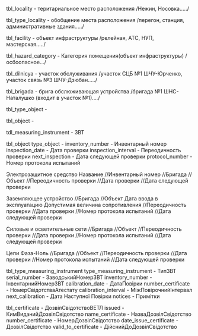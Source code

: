 tbl_locality - теритариальное место расположения /Нежин, Носовка...../

tbl_type_locality - обобщение места расположения /перегон, станция, административные здания...../

tbl_facility - объект инфраструктуры /релейная, АТС, НУП, мастерская...../

tbl_hazard_category - Категория помещения(объект инфраструктуры) /осбоопасное.../

tbl_dilnicya - участок обслуживания /участок СЦБ №1 ШЧУ-Юрченко, участок связь №3 ШЧУ-Дзюбан...../

tbl_brigada - брига обслюживающая устройства /бригада №1 ШНС-Наталушко (входит в участок №1)..../

tbl_type_object - 

tbl_object - 

tdl_measuring_instrument - ЗВТ




tbl_object
type_object -
inventory_number - Инвентарный номер
inspection_date - Дата проверки
inspection_interval - Переодичность проверки
next_inspection - Дата следующей проверки
protocol_number - Номер протокола испытаний


Электрозащитное средство
Название
//Инвентарный номер
//Бригада
//Объект
//Переодичность проверки
//Дата проверки
//Дата следующей проверки

Заземляющее устройство
//Бригада
//Объект
Дата ввода в эксплуатацию
Допустимая величина сопротивления
//Переодичность проверки
//Дата проверки
//Номер протокола испытаний
//Дата следующей проверки

Силовые и осветительные сети
//Бригада
//Объект
//Переодичность проверки
//Дата проверки
//Номер протокола испытаний
//Дата следующей проверки

Цепи Фаза-Ноль
//Бригада
//Объект
//Переодичность проверки
//Дата проверки
//Номер протокола испытаний
//Дата следующей проверки



tbl_type_measuring_instrument
type_measuring_instrument - ТипЗВТ
serial_number - ЗаводськийНомерЗВТ
inventory_number - ІнвентарнийНомерЗВТ
calibration_date - ДатаПовірки
number_certificate - НомерСвідотстваАтестату
calibration_interval - МіжПовірочнийІнтервал
next_calibration - Дата Наступної Повірки
notices - Примітки



tbl_certificate - ДозвілСвідотствоВЕТЛ
issued - КимВиданийДозвілСвідотство
name_certificate - НазваДозвілСвідотство
number_certificate - НомерДозвілСвідотство
date_issue_certificate - ДозвілСвідотство
valid_to_certificate - ДійснийДоДозвілСвідотство
